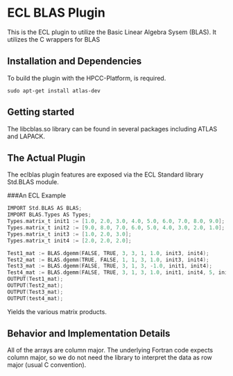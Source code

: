 ECL BLAS Plugin
================

This is the ECL plugin to utilize the Basic Linear Algebra Sysem (BLAS).
It utilizes the C wrappers for BLAS

Installation and Dependencies
----------------------------

To build the <plugin name> plugin with the HPCC-Platform, <dependency> is required.
```
sudo apt-get install atlas-dev
```

Getting started
---------------

The libcblas.so library can be found in several packages including ATLAS
and LAPACK.

The Actual Plugin
-----------------

The eclblas plugin features are exposed via the ECL Standard library
Std.BLAS module.


###An ECL Example
```c
IMPORT Std.BLAS AS BLAS;
IMPORT BLAS.Types AS Types;
Types.matrix_t init1 := [1.0, 2.0, 3.0, 4.0, 5.0, 6.0, 7.0, 8.0, 9.0];
Types.matrix_t init2 := [9.0, 8.0, 7.0, 6.0, 5.0, 4.0, 3.0, 2.0, 1.0];
Types.matrix_t init3 := [1.0, 2.0, 3.0];
Types.matrix_t init4 := [2.0, 2.0, 2.0];

Test1_mat := BLAS.dgemm(FALSE, TRUE, 3, 3, 1, 1.0, init3, init4);
Test2_mat := BLAS.dgemm(TRUE, FALSE, 1, 1, 3, 1.0, init3, init4);
Test3_mat := BLAS.dgemm(FALSE, TRUE, 3, 1, 3, -1.0, init1, init4);
Test4_mat := BLAS.dgemm(FALSE, TRUE, 3, 1, 3, 1.0, init1, init4, 5, init3);
OUTPUT(Test1_mat);
OUTPUT(Test2_mat);
OUTPUT(Test3_mat);
OUTPUT(test4_mat);
```
Yields the various matrix products.

Behavior and Implementation Details
------------------------------------

All of the arrays are column major.  The underlying Fortran code
expects column major, so we do not need the library to interpret
the data as row major (usual C convention).
